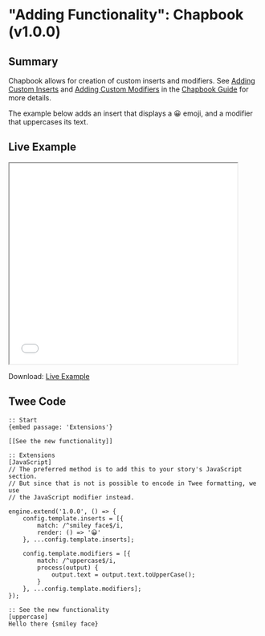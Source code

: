 # "Adding Functionality": Chapbook (v1.0.0)

## Summary

Chapbook allows for creation of custom inserts and modifiers. See [Adding Custom Inserts] and [Adding Custom Modifiers] in the [Chapbook Guide] for more details.

The example below adds an insert that displays a 😀 emoji, and a modifier that uppercases its text.

## Live Example

<section>
<iframe src="chapbook_adding_functionality_example.html" height=400 width=90%></iframe>


Download: <a href="chapbook_adding_functionality_example.html" target="_blank">Live Example</a>
</section>

## Twee Code

```
:: Start
{embed passage: 'Extensions'}

[[See the new functionality]]

:: Extensions
[JavaScript]
// The preferred method is to add this to your story's JavaScript section.
// But since that is not is possible to encode in Twee formatting, we use
// the JavaScript modifier instead.

engine.extend('1.0.0', () => {
    config.template.inserts = [{
        match: /^smiley face$/i,
        render: () => '😀'
    }, ...config.template.inserts];
	
	config.template.modifiers = [{
        match: /^uppercase$/i,
        process(output) {
            output.text = output.text.toUpperCase();
        }
    }, ...config.template.modifiers];
});

:: See the new functionality
[uppercase]
Hello there {smiley face}
```

[Adding Custom Inserts]: https://klembot.github.io/chapbook/guide/advanced/adding-custom-inserts.html
[Adding Custom Modifiers]: https://klembot.github.io/chapbook/guide/advanced/adding-custom-modifiers.html
[Chapbook Guide]: https://klembot.github.io/chapbook/guide